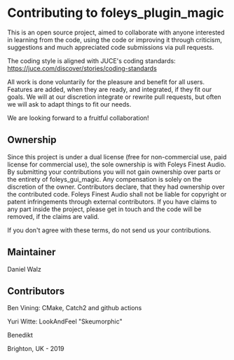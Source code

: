 Contributing to foleys_plugin_magic
===================================

This is an open source project, aimed to collaborate with anyone interested in learning from the code,
using the code or improving it through criticism, suggestions and much appreciated code submissions
via pull requests.

The coding style is aligned with JUCE's coding standards: https://juce.com/discover/stories/coding-standards

All work is done voluntarily for the pleasure and benefit for all users. Features are added, when they are ready,
and integrated, if they fit our goals.
We will at our discretion integrate or rewrite pull requests, but often we will ask to adapt things to fit our needs.

We are looking forward to a fruitful collaboration!

Ownership
---------

Since this project is under a dual license (free for non-commercial use, paid license for commercial use),
the sole ownership is with Foleys Finest Audio. By submitting your contributions you will not gain ownership
over parts or the entirety of foleys_gui_magic.
Any compensation is solely on the discretion of the owner.
Contributors declare, that they had ownership over the contributed code. Foleys Finest Audio shall not be liable
for copyright or patent infringements through external contributors.
If you have claims to any part inside the project, please get in touch and the code will be removed, if the claims are valid.

If you don't agree with these terms, do not send us your contributions.

Maintainer
----------

Daniel Walz

Contributors
-----------

Ben Vining: CMake, Catch2 and github actions

Yuri Witte: LookAndFeel "Skeumorphic"

Benedikt


Brighton, UK - 2019

